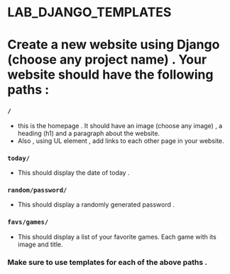 # LAB_DJANGO_TEMPLATES



# Create a new website using Django (choose any project name) . Your website should have the following paths :

### `/`
  - this is the homepage . It should have an image (choose any image) , a heading (h1) and a paragraph about the website.
  - Also , using UL element , add links to each other page in your website.
    
### `today/`
  - This should display the date of today .
  
### `random/password/`
  - This should display a randomly generated password . 
  
### `favs/games/`
   - This should display a list of your favorite games. Each game with its image and title.
  


### Make sure to use templates for each of the above paths . 
